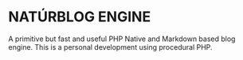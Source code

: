 # NATÚRBLOG ENGINE

A primitive but fast and useful PHP Native and Markdown based blog engine.
This is a personal development using procedural PHP.
